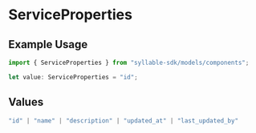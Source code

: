 # ServiceProperties

## Example Usage

```typescript
import { ServiceProperties } from "syllable-sdk/models/components";

let value: ServiceProperties = "id";
```

## Values

```typescript
"id" | "name" | "description" | "updated_at" | "last_updated_by"
```